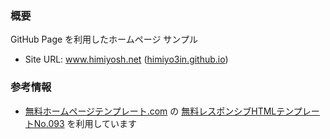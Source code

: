 ### 概要
GitHub Page を利用したホームページ サンプル
- Site URL: www.himiyosh.net ([himiyo3in.github.io](https://himiyo3in.github.io/About))

### 参考情報
- [無料ホームページテンプレート.com](https://f-tpl.com/) の [無料レスポンシブHTMLテンプレートNo.093](https://f-tpl.com/tpl_093/) を利用しています
